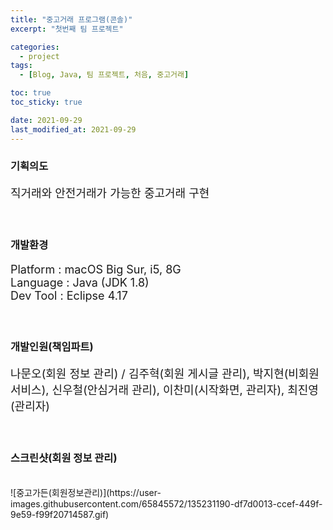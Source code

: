 ```yaml
---
title: "중고거래 프로그램(콘솔)"
excerpt: "첫번째 팀 프로젝트"

categories:
  - project
tags:
  - [Blog, Java, 팀 프로젝트, 처음, 중고거래]

toc: true
toc_sticky: true

date: 2021-09-29
last_modified_at: 2021-09-29
---
```


### 기획의도
<p style="font-size:18px;">직거래와 안전거래가 가능한 중고거래 구현</p>
<br>

### 개발환경
<p style="font-size:18px;">
Platform : macOS Big Sur, i5, 8G<br>
Language : Java (JDK 1.8)<br>
Dev Tool : Eclipse 4.17
</p>
<br>

### 개발인원(책임파트)
<p style="font-size:18px;">나문오(회원 정보 관리) / 김주혁(회원 게시글 관리), 박지현(비회원 서비스), 신우철(안심거래 관리), 이찬미(시작화면, 관리자), 최진영(관리자)</p>
<br>

### 스크린샷(회원 정보 관리)
<br>
![중고가든(회원정보관리)](https://user-images.githubusercontent.com/65845572/135231190-df7d0013-ccef-449f-9e59-f99f20714587.gif)
<br>
